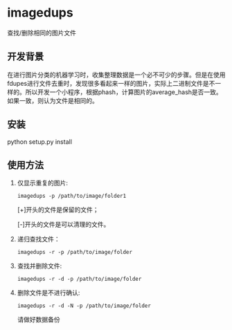 # imagedups
查找/删除相同的图片文件

## 开发背景

在进行图片分类的机器学习时，收集整理数据是一个必不可少的步骤。但是在使用fdupes进行文件去重时，发现很多看起来一样的图片，实际上二进制文件是不一样的。所以开发一个小程序，根据phash，计算图片的average_hash是否一致。如果一致，则认为文件是相同的。 

## 安装 
python setup.py install

## 使用方法

1. 仅显示重复的图片:

   ```shell
   imagedups -p /path/to/image/folder1  
   ```

   [+]开头的文件是保留的文件；

   [-]开头的文件是可以清理的文件。

2. 递归查找文件：

   ```shell
   imagedups -r -p /path/to/image/folder
   ```

3. 查找并删除文件:

   ```shell
   imagedups -r -d -p /path/to/image/folder
   ```

4. 删除文件是不进行确认:

   ```shell
   imagedups -r -d -N -p /path/to/image/folder
   ```

   请做好数据备份
